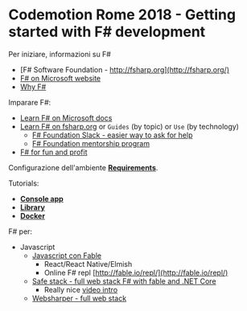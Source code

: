 # Codemotion Rome 2018 - Getting started with F# development

Per iniziare, informazioni su F#

- [F# Software Foundation - http://fsharp.org](http://fsharp.org/)
- [F# on Microsoft website](https://www.microsoft.com/net/learn/languages/fsharp/)
- [Why F#](https://fsharpforfunandprofit.com/why-use-fsharp/)

Imparare F#:

- [Learn F# on Microsoft docs](https://docs.microsoft.com/en-us/dotnet/fsharp/)
- [Learn F# on fsharp.org](http://fsharp.org/learn.html) or `Guides` (by topic) or `Use` (by technology)
  - [F# Foundation Slack - easier way to ask for help](http://fsharp.org/guides/slack/)
  - [F# Foundation mentorship program](http://fsharp.org/mentorship/index.html)
- [F# for fun and profit](https://fsharpforfunandprofit.com/)

Configurazione dell'ambiente <a href="{{ site.baseurl }}{% link requirements.md %}"><strong>Requirements</strong></a>.

Tutorials:

- <a href="{{ site.baseurl }}{% link consoleapp.md %}"><strong>Console app</strong></a>
- <a href="{{ site.baseurl }}{% link library.md %}"><strong>Library</strong></a>
- <a href="{{ site.baseurl }}{% link docker.md %}"><strong>Docker</strong></a>

F# per:

- Javascript
  - [Javascript con Fable](http://fable.io/)
    - React/React Native/Elmish
    - Online F# repl [http://fable.io/repl/](http://fable.io/repl/)
  - [Safe stack - full web stack F# with fable and .NET Core](https://safe-stack.github.io/docs/intro/)
    - Really nice [video intro](https://skillsmatter.com/skillscasts/11308-safe-apps-with-f-web-stack)
  - [Websharper - full web stack](https://websharper.com/)
